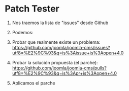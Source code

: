 # Patch Tester

1. Nos traemos la lista de "issues" desde Github
2. Podemos:
  1. Probar que realmente existe un problema:<br/> https://github.com/joomla/joomla-cms/issues?utf8=%E2%9C%93&q=is%3Aissue+is%3Aopen+4.0
  1. Probar la solución propuesta (el parche):<br/> https://github.com/joomla/joomla-cms/pulls?utf8=%E2%9C%93&q=is%3Apr+is%3Aopen+4.0

3. Aplicamos el parche
